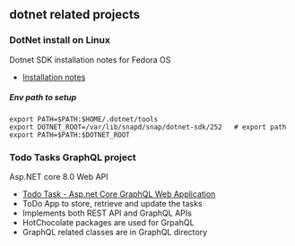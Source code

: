 ## dotnet related projects


### DotNet install on Linux
Dotnet SDK installation notes for Fedora OS
- [Installation notes](./install/README.md)

##### Env path to setup
```
export PATH=$PATH:$HOME/.dotnet/tools
export DOTNET_ROOT=/var/lib/snapd/snap/dotnet-sdk/252   # export path
export PATH=$PATH:$DOTNET_ROOT
```

### Todo Tasks GraphQL project
Asp.NET core 8.0 Web API 
- [Todo Task - Asp.net Core GraphQL Web Application](./TodoApi/README.md)
- ToDo App to store, retrieve and update the tasks
- Implements both REST API and GraphQL APIs
- HotChocolate packages are used for GrpahQL
- GraphQL related classes are in GraphQL directory 


